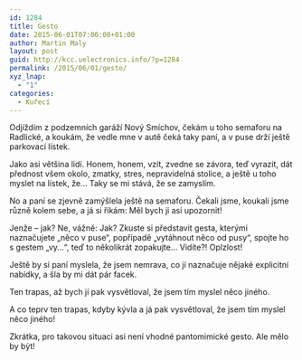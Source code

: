 ```yaml
---
id: 1284
title: Gesto
date: 2015-06-01T07:00:08+01:00
author: Martin Maly
layout: post
guid: http://kcc.uelectronics.info/?p=1284
permalink: /2015/06/01/gesto/
xyz_lnap:
  - "1"
categories:
  - Kuřecí
---
```

Odjíždím z podzemních garáží Nový Smíchov, čekám u toho semaforu na Radlické, a koukám, že vedle mne v autě čeká taky paní, a v puse drží ještě parkovací lístek.

Jako asi většina lidí. Honem, honem, vzít, zvedne se závora, teď vyrazit, dát přednost všem okolo, zmatky, stres, nepravidelná stolice, a ještě u toho myslet na lístek, že&#8230; Taky se mi stává, že se zamyslím.

No a paní se zjevně zamýšlela ještě na semaforu. Čekali jsme, koukali jsme různě kolem sebe, a já si říkám: Měl bych ji asi upozornit!

Jenže &#8211; jak? Ne, vážně: Jak? Zkuste si představit gesta, kterými naznačujete &#8222;něco v puse&#8220;, popřípadě &#8222;vytáhnout něco od pusy&#8220;, spojte ho s gestem &#8222;vy&#8230;&#8220;, teď to několikrát zopakujte&#8230; Vidíte?! Oplzlost!

Ještě by si paní myslela, že jsem nemrava, co jí naznačuje nějaké explicitní nabídky, a šla by mi dát pár facek.

Ten trapas, až bych jí pak vysvětloval, že jsem tím myslel něco jiného.

A co teprv ten trapas, kdyby kývla a já pak vysvětloval, že jsem tím myslel něco jiného!

Zkrátka, pro takovou situaci asi není vhodné pantomimické gesto. Ale mělo by být!